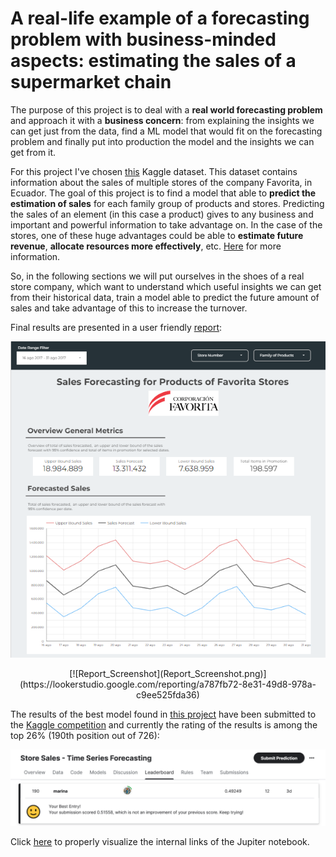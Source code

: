# A real-life example of a forecasting problem with business-minded aspects: estimating the sales of a supermarket chain

The purpose of this project is to deal with a **real world forecasting problem** and approach it with a **business concern**: from explaining the insights we can get just from the data, find a ML model that would fit on the forecasting problem and finally put into production the model and the insights we can get from it.

For this project I've chosen [this](https://www.kaggle.com/competitions/store-sales-time-series-forecasting/overview) Kaggle dataset. This dataset contains information about the sales of multiple stores of the company Favorita, in Ecuador. The goal of this project is to find a model that able to **predict the estimation of sales** for each family group of products and stores. Predicting the sales of an element (in this case a product) gives to any business and important and powerful information to take advantage on. In the case of the stores, one of these huge advantages could be able to **estimate future revenue**, **allocate resources more effectively**, etc. [Here](https://www.getweflow.com/blog/importance-of-sales-forecasting) for more information.

So, in the following sections we will put ourselves in the shoes of a real store company, which want to understand which useful insights we can get from their historical data, train a model able to predict the future amount of sales and take advantage of this to increase the turnover.

Final results are presented in a user friendly [report](https://lookerstudio.google.com/reporting/a787fb72-8e31-49d8-978a-c9ee525fda36):

<p align="center">
  <img src="https://github.com/MarinaMoreno/Forecasting-sales/blob/main/Report_Screenshot.png?raw=true" alt="Report Screenshot"/>
</p>

<div style="text-align:center">
  [![Report_Screenshot](Report_Screenshot.png)](https://lookerstudio.google.com/reporting/a787fb72-8e31-49d8-978a-c9ee525fda36)
</div>


The results of the best model found in [this project]() have been submitted to the [Kaggle competition](https://www.kaggle.com/competitions/store-sales-time-series-forecasting/leaderboard)
 and currently the rating of the results is among the top 26% (190th position out of 726):

[![Position Kaggle Competition](Position_Kaggle_Competition.png)](https://www.kaggle.com/competitions/store-sales-time-series-forecasting/leaderboard)

Click [here](https://nbviewer.org/github/MarinaMoreno/Forecasting-sales/blob/main/Forecast%20sales.ipynb) to properly visualize the internal links of the Jupiter notebook.

